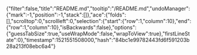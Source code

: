 {"filter":false,"title":"README.md","tooltip":"/README.md","undoManager":{"mark":-1,"position":-1,"stack":[]},"ace":{"folds":[],"scrolltop":0,"scrollleft":0,"selection":{"start":{"row":1,"column":10},"end":{"row":1,"column":10},"isBackwards":false},"options":{"guessTabSize":true,"useWrapMode":false,"wrapToView":true},"firstLineState":0},"timestamp":1521551508000,"hash":"84bc1e99782443fd6f591203b28a213f08ebc6a4"}